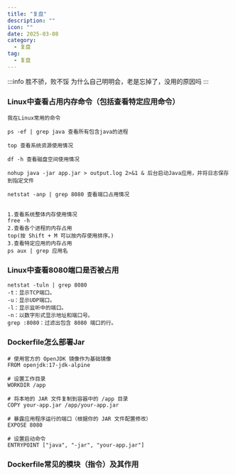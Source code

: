 ```yaml
---
title: "复盘"
description: ""
icon: ""
date: 2025-03-08
category:
  - 复盘
tag:
  - 复盘
---
```


:::info
胜不骄，败不馁
为什么自己明明会，老是忘掉了，没用的原因吗
:::

### Linux中查看占用内存命令（包括查看特定应用命令）
```shell
我在Linux常用的命令

ps -ef | grep java 查看所有包含java的进程

top 查看系统资源使用情况

df -h 查看磁盘空间使用情况

nohup java -jar app.jar > output.log 2>&1 & 后台启动Java应用，并将日志保存到指定文件

netstat -anp | grep 8080 查看端口占用情况


1.查看系统整体内存使用情况
free -h
2.查看各个进程的内存占用
top(按 Shift + M 可以按内存使用排序。)
3.查看特定应用的内存占用
ps aux | grep 应用名

```
### Linux中查看8080端口是否被占用
```shell
netstat -tuln | grep 8080
-t：显示TCP端口。
-u：显示UDP端口。
-l：显示监听中的端口。
-n：以数字形式显示地址和端口号。
grep :8080：过滤出包含 8080 端口的行。
```

### Dockerfile怎么部署Jar

```shell
# 使用官方的 OpenJDK 镜像作为基础镜像
FROM openjdk:17-jdk-alpine

# 设置工作目录
WORKDIR /app

# 将本地的 JAR 文件复制到容器中的 /app 目录
COPY your-app.jar /app/your-app.jar

# 暴露应用程序运行的端口（根据你的 JAR 文件配置修改）
EXPOSE 8080

# 设置启动命令
ENTRYPOINT ["java", "-jar", "your-app.jar"]
```

### Dockerfile常见的模块（指令）及其作用
